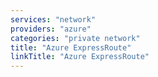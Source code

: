 ```yaml
---
services: "network"
providers: "azure"
categories: "private network"
title: "Azure ExpressRoute"
linkTitle: "Azure ExpressRoute"
---
```

